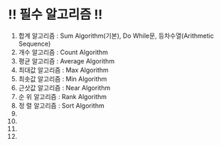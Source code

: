 # !! 필수 알고리즘 !!

01. 합계 알고리즘 : Sum Algorithm(기본), Do While문, 등차수열(Arithmetic Sequence)
02. 개수 알고리즘 : Count Algorithm
03. 평균 알고리즘 : Average Algorithm
04. 최대값 알고리즘 : Max Algorithm
05. 최솟값 알고리즘 : Min Algorithm
06. 근삿값 알고리즘 : Near Algorithm
07. 순 위 알고리즘 : Rank Algorithm
08. 정 렬 알고리즘 : Sort Algorithm
09.
10.
11.
12.